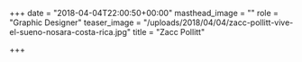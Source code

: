 +++
date = "2018-04-04T22:00:50+00:00"
masthead_image = ""
role = "Graphic Designer"
teaser_image = "/uploads/2018/04/04/zacc-pollitt-vive-el-sueno-nosara-costa-rica.jpg"
title = "Zacc Pollitt"

+++
